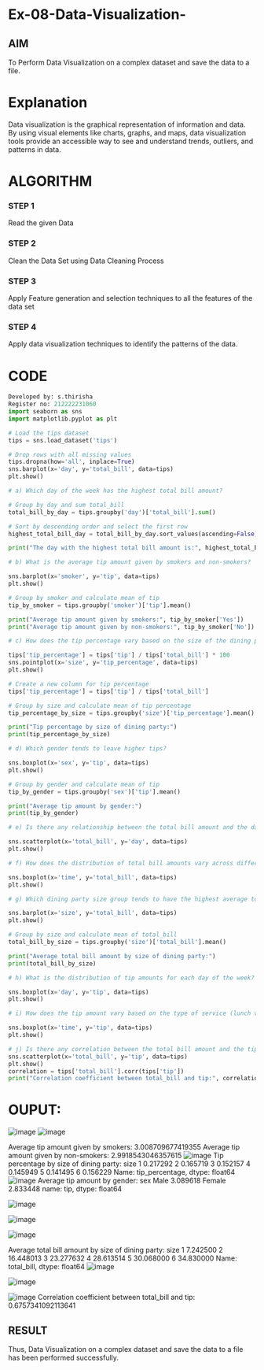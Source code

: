 # Ex-08-Data-Visualization-

## AIM
To Perform Data Visualization on a complex dataset and save the data to a file. 

# Explanation
Data visualization is the graphical representation of information and data. By using visual elements like charts, graphs, and maps, data visualization tools provide an accessible way to see and understand trends, outliers, and patterns in data.

# ALGORITHM
### STEP 1
Read the given Data
### STEP 2
Clean the Data Set using Data Cleaning Process
### STEP 3
Apply Feature generation and selection techniques to all the features of the data set
### STEP 4
Apply data visualization techniques to identify the patterns of the data.


# CODE
```python
Developed by: s.thirisha
Register no: 212222231060
import seaborn as sns
import matplotlib.pyplot as plt

# Load the tips dataset
tips = sns.load_dataset('tips')

# Drop rows with all missing values
tips.dropna(how='all', inplace=True)
sns.barplot(x='day', y='total_bill', data=tips)
plt.show()

# a) Which day of the week has the highest total bill amount?

# Group by day and sum total_bill
total_bill_by_day = tips.groupby('day')['total_bill'].sum()

# Sort by descending order and select the first row
highest_total_bill_day = total_bill_by_day.sort_values(ascending=False).index[0]

print("The day with the highest total bill amount is:", highest_total_bill_day)

# b) What is the average tip amount given by smokers and non-smokers?

sns.barplot(x='smoker', y='tip', data=tips)
plt.show()

# Group by smoker and calculate mean of tip
tip_by_smoker = tips.groupby('smoker')['tip'].mean()

print("Average tip amount given by smokers:", tip_by_smoker['Yes'])
print("Average tip amount given by non-smokers:", tip_by_smoker['No'])

# c) How does the tip percentage vary based on the size of the dining party?

tips['tip_percentage'] = tips['tip'] / tips['total_bill'] * 100
sns.pointplot(x='size', y='tip_percentage', data=tips)
plt.show()

# Create a new column for tip percentage
tips['tip_percentage'] = tips['tip'] / tips['total_bill']

# Group by size and calculate mean of tip percentage
tip_percentage_by_size = tips.groupby('size')['tip_percentage'].mean()

print("Tip percentage by size of dining party:")
print(tip_percentage_by_size)

# d) Which gender tends to leave higher tips?

sns.boxplot(x='sex', y='tip', data=tips)
plt.show()

# Group by gender and calculate mean of tip
tip_by_gender = tips.groupby('sex')['tip'].mean()

print("Average tip amount by gender:")
print(tip_by_gender)

# e) Is there any relationship between the total bill amount and the day of the week?

sns.scatterplot(x='total_bill', y='day', data=tips)
plt.show()

# f) How does the distribution of total bill amounts vary across different time periods (lunch vs. dinner)?

sns.boxplot(x='time', y='total_bill', data=tips)
plt.show()

# g) Which dining party size group tends to have the highest average total bill amount?

sns.barplot(x='size', y='total_bill', data=tips)
plt.show()

# Group by size and calculate mean of total_bill
total_bill_by_size = tips.groupby('size')['total_bill'].mean()

print("Average total bill amount by size of dining party:")
print(total_bill_by_size)

# h) What is the distribution of tip amounts for each day of the week?

sns.boxplot(x='day', y='tip', data=tips)
plt.show()

# i) How does the tip amount vary based on the type of service (lunch vs. dinner)?

sns.boxplot(x='time', y='tip', data=tips)
plt.show()

# j) Is there any correlation between the total bill amount and the tip amount?
sns.scatterplot(x='total_bill', y='tip', data=tips)
plt.show()
correlation = tips['total_bill'].corr(tips['tip'])
print("Correlation coefficient between total_bill and tip:", correlation)
```
# OUPUT:
![image](https://github.com/Thirisha-s/Ex-08-Data-Visualization_1/assets/120380280/ef1ec57c-5774-40ff-8584-603f39114491)
![image](https://github.com/Thirisha-s/Ex-08-Data-Visualization_1/assets/120380280/7e7719b5-d29e-4a21-95af-382b23186fb6)

Average tip amount given by smokers: 3.008709677419355 
Average tip amount given by non-smokers: 2.9918543046357615
![image](https://github.com/Thirisha-s/Ex-08-Data-Visualization_1/assets/120380280/63ce72ed-fb7f-437c-a2fd-5831b4707e80)
Tip percentage by size of dining party: size 1 0.217292 2 0.165719 3 0.152157 4 0.145949 5 0.141495 6 0.156229 
Name: tip_percentage, dtype: float64
![image](https://github.com/Thirisha-s/Ex-08-Data-Visualization_1/assets/120380280/f143cf81-2acf-485d-8bfb-7b27424289c6)
Average tip amount by gender: sex Male 3.089618 Female 2.833448
name: tip, dtype: float64

![image](https://github.com/Thirisha-s/Ex-08-Data-Visualization_1/assets/120380280/f5caa188-9fda-4013-8f77-b398eb78db2e)

![image](https://github.com/Thirisha-s/Ex-08-Data-Visualization_1/assets/120380280/dd74bedc-e256-49c9-9f01-500b1f9ba3cb)

![image](https://github.com/Thirisha-s/Ex-08-Data-Visualization_1/assets/120380280/242acdc8-5db6-4695-a6a0-19054a329f6f)

Average total bill amount by size of dining party: size 1 7.242500 2 16.448013 3 23.277632 4 28.613514 5 30.068000 6 34.830000 
Name: total_bill, dtype: float64
![image](https://github.com/Thirisha-s/Ex-08-Data-Visualization_1/assets/120380280/bf8b49ad-7054-4d34-ada1-fbb475c363a3)

![image](https://github.com/Thirisha-s/Ex-08-Data-Visualization_1/assets/120380280/7044aeaa-d06d-406f-a7d2-0c3c520593bb)

![image](https://github.com/Thirisha-s/Ex-08-Data-Visualization_1/assets/120380280/0d3c83c2-b30d-476f-9791-70fdfa5135e2)
Correlation coefficient between total_bill and tip: 0.6757341092113641

## RESULT
Thus, Data Visualization on a complex dataset and save the data to a file has been performed successfully.
